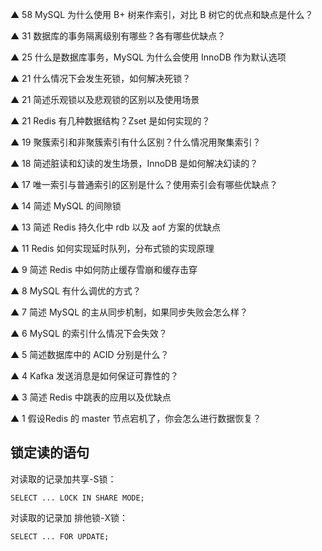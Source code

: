 ▲ 58 MySQL 为什么使用 B+ 树来作索引，对比 B 树它的优点和缺点是什么？

▲ 31 数据库的事务隔离级别有哪些？各有哪些优缺点？

▲ 25 什么是数据库事务，MySQL 为什么会使用 InnoDB 作为默认选项

▲ 21 什么情况下会发生死锁，如何解决死锁？

▲ 21 简述乐观锁以及悲观锁的区别以及使用场景

▲ 21 Redis 有几种数据结构？Zset 是如何实现的？

▲ 19 聚簇索引和非聚簇索引有什么区别？什么情况用聚集索引？

▲ 18 简述脏读和幻读的发生场景，InnoDB 是如何解决幻读的？

▲ 17 唯一索引与普通索引的区别是什么？使用索引会有哪些优缺点？

▲ 14 简述 MySQL 的间隙锁

▲ 13 简述 Redis 持久化中 rdb 以及 aof 方案的优缺点

▲ 11 Redis 如何实现延时队列，分布式锁的实现原理

▲ 9 简述 Redis 中如何防止缓存雪崩和缓存击穿

▲ 8 MySQL 有什么调优的方式？

▲ 7 简述 MySQL 的主从同步机制，如果同步失败会怎么样？

▲ 6 MySQL 的索引什么情况下会失效？

▲ 5 简述数据库中的 ACID 分别是什么？

▲ 4 Kafka 发送消息是如何保证可靠性的？

▲ 3 简述 Redis 中跳表的应用以及优缺点

▲ 1 假设Redis 的 master 节点宕机了，你会怎么进行数据恢复？





## 锁定读的语句

对读取的记录加共享-S锁：

```mysql
SELECT ... LOCK IN SHARE MODE;
```

对读取的记录加 排他锁-X锁：

```mysql
SELECT ... FOR UPDATE;
```

